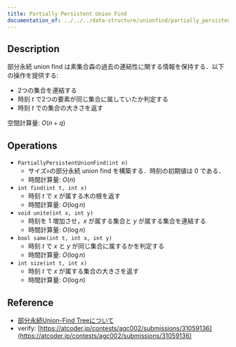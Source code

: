 ```yaml
---
title: Partially Persistent Union Find
documentation_of: ../../../data-structure/unionfind/partially_persistent_union_find.cpp
---
```


## Description

部分永続 union find は素集合森の過去の連結性に関する情報を保持する．以下の操作を提供する:
- 2つの集合を連結する
- 時刻 $t$ で2つの要素が同じ集合に属していたか判定する
- 時刻 $t$ での集合の大きさを返す

空間計算量: $O(n + q)$

## Operations

- `PartiallyPersistentUnionFind(int n)`
    - サイズ`n`の部分永続 union find を構築する．時刻の初期値は 0 である．
    - 時間計算量: $O(n)$
- `int find(int t, int x)`
    - 時刻 $t$ で $x$ が属する木の根を返す
    - 時間計算量: $O(\log n)$
- `void unite(int x, int y)`
    - 時刻を 1 増加させ，$x$ が属する集合と $y$ が属する集合を連結する
    - 時間計算量: $O(\log n)$
- `bool same(int t, int x, int y)`
    - 時刻 $t$ で $x$ と $y$ が同じ集合に属するかを判定する
    - 時間計算量: $O(\log n)$
- `int size(int t, int x)`
    - 時刻 $t$ で $x$ が属する集合の大きさを返す
    - 時間計算量: $O(\log n)$

## Reference

- [部分永続Union-Find Treeについて](https://noshi91.hatenablog.com/entry/2018/02/18/161529)
- verify: [https://atcoder.jp/contests/agc002/submissions/31059136](https://atcoder.jp/contests/agc002/submissions/31059136)